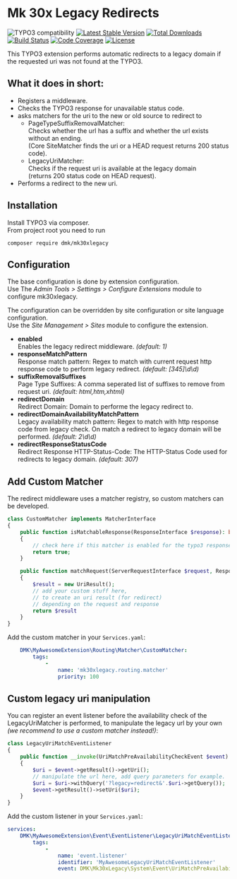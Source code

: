 Mk 30x Legacy Redirects
=======================

![TYPO3 compatibility](https://img.shields.io/badge/TYPO3-11.5-orange?maxAge=3600&style=flat-square&logo=typo3)
[![Latest Stable Version](https://img.shields.io/packagist/v/dmk/mk30xlegacy.svg?maxAge=3600&style=flat-square&logo=composer)](https://packagist.org/packages/dmk/mk30xlegacy)
[![Total Downloads](https://img.shields.io/packagist/dt/dmk/mk30xlegacy.svg?maxAge=3600&style=flat-square)](https://packagist.org/packages/dmk/mk30xlegacy)
[![Build Status](https://img.shields.io/github/workflow/status/DMKEBUSINESSGMBH/typo3-mk30xlegacy/PHP%20Checks.svg?maxAge=3600&style=flat-square&logo=github-actions)](https://github.com/DMKEBUSINESSGMBH/typo3-mk30xlegacy/actions?query=workflow%3A%22PHP+Checks%22)
[![Code Coverage](https://img.shields.io/badge/coverage-100%25-green?maxAge=3600&style=flat-square&logo=codecov)](https://github.com/DMKEBUSINESSGMBH/typo3-mk30xlegacy/actions?query=workflow%3A%22PHP+Checks%22)
[![License](https://img.shields.io/packagist/l/dmk/mk30xlegacy.svg?maxAge=3600&style=flat-square&logo=gnu)](https://packagist.org/packages/dmk/mk30xlegacy)

This TYPO3 extension performs automatic redirects to a legacy domain 
if the requested uri was not found at the TYPO3.

## What it does in short:

* Registers a middleware.
* Checks the TYPO3 response for unavailable status code.
* asks matchers for the uri to the new or old source to redirect to
  * PageTypeSuffixRemovalMatcher:   
    Checks whether the url has a suffix and whether the url exists without an ending.   
    (Core SiteMatcher finds the uri or a HEAD request returns 200 status code).
  * LegacyUriMatcher:   
    Checks if the request uri is available at the legacy domain   
    (returns 200 status code on HEAD request).
* Performs a redirect to the new uri.

## Installation

Install TYPO3 via composer.  
From project root you need to run

```
composer require dmk/mk30xlegacy
```

## Configuration

The base configuration is done by extension configuration.  
Use The _Admin Tools > Settings > Configure Extensions_ module to configure mk30xlegacy.

The configuration can be overridden by site configuration 
or site language configuration.  
Use the _Site Management > Sites_ module to configure the extension.

* **enabled**  
  Enables the legacy redirect middleware.
  _(default: 1)_
* **responseMatchPattern**  
  Response match pattern: 
  Regex to match with current request http response code 
  to perform legacy redirect.
  _(default: [345]\d\d)_
* **suffixRemovalSuffixes**  
  Page Type Suffixes: A comma seperated list of suffixes to remove from request uri.
  _(default: html,htm,xhtml)_
* **redirectDomain**  
  Redirect Domain: Domain to performe the legacy redirect to.
* **redirectDomainAvailabilityMatchPattern**  
  Legacy availability match pattern: 
  Regex to match with http response code from legacy check. 
  On match a redirect to legacy domain will be performed. 
  _(default: 2\d\d)_
* **redirectResponseStatusCode**  
  Redirect Response HTTP-Status-Code: 
  The HTTP-Status Code used for redirects to legacy domain.
  _(default: 307)_

## Add Custom Matcher

The redirect middleware uses a matcher registry, so custom matchers can be developed.

```php
class CustomMatcher implements MatcherInterface
{
    public function isMatchableResponse(ResponseInterface $response): bool
    {
        // check here if this matcher is enabled for the typo3 response!
        return true;
    }

    public function matchRequest(ServerRequestInterface $request, ResponseInterface $response): UriResult
    {
        $result = new UriResult();
        // add your custom stuff here,
        // to create an uri result (for redirect)
        // depending on the request and response
        return $result
    }
}
```
Add the custom matcher in your `Services.yaml`:
```yaml
    DMK\MyAwesomeExtension\Routing\Matcher\CustomMatcher:
        tags:
            -
                name: 'mk30xlegacy.routing.matcher'
                priority: 100
```

## Custom legacy uri manipulation

You can register an event listener before the availability check 
of the LegacyUriMatcher is performed, to manipulate the legacy url by your own
_(we recommend to use a custom matcher instead!)_:
```php
class LegacyUriMatchEventListener
{
    public function __invoke(UriMatchPreAvailabilityCheckEvent $event): void
    {
        $uri = $event->getResult()->getUri();
        // manipulate the url here, add query parameters for example.
        $uri = $uri->withQuery('?legacy=redirect&'.$uri->getQuery());
        $event->getResult()->setUri($uri);
    }
}
```
Add the custom listener in your `Services.yaml`:
```yaml
services:
    DMK\MyAwesomeExtension\Event\EventListener\LegacyUriMatchEventListener:
        tags:
            -
                name: 'event.listener'
                identifier: 'MyAwesomeLegacyUriMatchEventListener'
                event: DMK\Mk30xLegacy\System\Event\UriMatchPreAvailabilityCheckEvent
```
